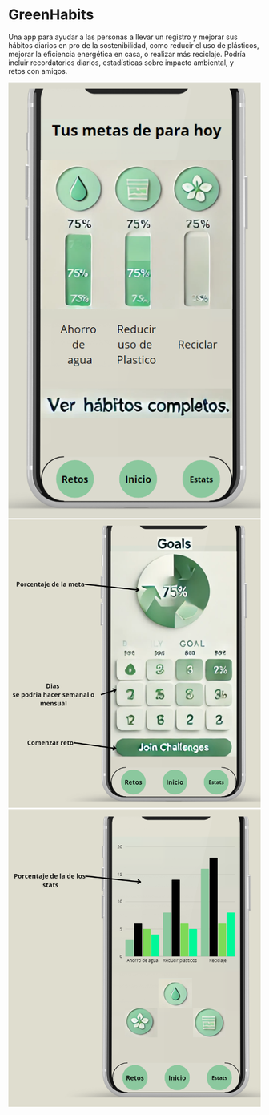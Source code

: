 # GreenHabits
Una app para ayudar a las personas a llevar un registro y mejorar sus hábitos diarios en pro de la sostenibilidad, como reducir el uso de plásticos, mejorar la eficiencia energética en casa, o realizar más reciclaje. Podría incluir recordatorios diarios, estadísticas sobre impacto ambiental, y retos con amigos.

![image alt](https://github.com/XxKeyDarkxX/GreenHabits/blob/main/Mock/mok1.PNG?raw=true)
![image alt](https://github.com/XxKeyDarkxX/GreenHabits/blob/main/Mock/mok2.PNG?raw=true)
![image alt](https://github.com/XxKeyDarkxX/GreenHabits/blob/main/Mock/mok3.PNG?raw=true)
